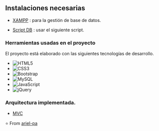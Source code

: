 
## Instalaciones necesarias

* [XAMPP](https://www.apachefriends.org/es/index.html) : para la gestión de base de datos.

* [Script DB]() : usar el siguiente script.

### Herramientas usadas en el proyecto

El proyecto está elaborado con las siguientes tecnologías de desarrollo.
- ![HTML5](https://img.shields.io/badge/-HTML5-%23E44D27?style=flat-square&logo=html5&logoColor=ffffff)
- ![CSS3](https://img.shields.io/badge/-CSS3-%231572B6?style=flat-square&logo=css3)
- ![Bootstrap](https://img.shields.io/badge/-Bootstrap-563D7C?style=flat-square&logo=bootstrap&link=https://github.com/LuizCarlosAbbott/)
- ![MySQL](https://img.shields.io/badge/-MySQL-black?style=flat-square&logo=mysql&link=https://github.com/LuizCarlosAbbott/)
- ![JavaScript](https://img.shields.io/badge/-JavaScript-black?style=flat-square&logo=javascript&link=https://github.com/LuizCarlosAbbott/)
- ![jQuery](https://img.shields.io/badge/-jQuery-222222?style=flat&logo=jQuery&logoColor=0769AD)



### Arquitectura implementada.

* [MVC](https://iescelia.org/docs/dwes/_site/mvc/)


⭐️ From [ariel-pa](https://github.com/ariel-pa)
